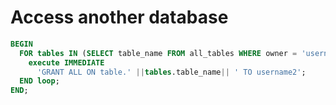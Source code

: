 # Access another database

```sql
BEGIN
  FOR tables IN (SELECT table_name FROM all_tables WHERE owner = 'username1') LOOP
    execute IMMEDIATE
      'GRANT ALL ON table.' ||tables.table_name|| ' TO username2';
  END loop;
END;
```
